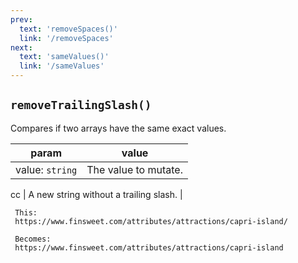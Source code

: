 ```yaml
---
prev: 
  text: 'removeSpaces()'
  link: '/removeSpaces'
next:
  text: 'sameValues()'
  link: '/sameValues'
---
```


## `removeTrailingSlash()`

Compares if two arrays have the same exact values.

| param           | value                |
| --------------- | -------------------- |
| value: `string` | The value to mutate. |

cc
| A new string without a trailing slash. |

```
 This:
 https://www.finsweet.com/attributes/attractions/capri-island/

 Becomes:
 https://www.finsweet.com/attributes/attractions/capri-island
```